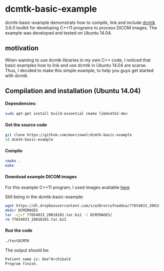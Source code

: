 # dcmtk-basic-example

dcmtk-basic-example demonstrats how to compile, link and include [dcmtk](http://dicom.offis.de/dcmtk.php.en) 3.6.0 toolkit for developing C++11 programs to process DICOM images. The example was developed and tested on Ubuntu 14.04.  

## motivation

When wanting to use dcmtk libraries in my own C++ code, I noticed that basic examples how to link and use dcmtk in Ubuntu 14.04 are scarse. Thus, I decided to make this simple example, to help you guys get started with dcmtk. 


## Compilation and installation (Ubuntu 14.04)

#### Dependencies:
```bash
sudo apt-get install build-essential cmake libdcmtk2-dev
```


#### Get the source code
```bash
git clone https://github.com/marcinwol/dcmtk-basic-example
cd dcmtk-basic-example
```

#### Compile
```bash
cmake .
make
```

#### Download example DICOM images
For this example C++11 program, I used images avaliable [here](http://www.pcir.org/researchers/77654033_20010101.html)

Still being in the dcmtk-basic-example:
```bash
wget https://dl.dropboxusercontent.com/s/w28rorcufnaddua/77654033_20010101.tar.bz2
mkdir DCMIMAGES
tar -xjvf 77654033_20010101.tar.bz2 -C DCMIMAGES/
rm 77654033_20010101.tar.bz2
```

#### Run the code
```bash
./testDCMTK
```
The output should be:
```bash
Patient name is: Doe^Archibald
Program finish.
```
